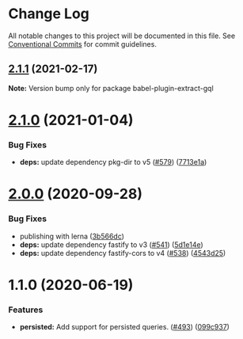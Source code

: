 # Change Log

All notable changes to this project will be documented in this file.
See [Conventional Commits](https://conventionalcommits.org) for commit guidelines.

## [2.1.1](https://github.com/nearform/graphql-hooks/compare/babel-plugin-extract-gql@2.1.0...babel-plugin-extract-gql@2.1.1) (2021-02-17)

**Note:** Version bump only for package babel-plugin-extract-gql





# [2.1.0](https://github.com/nearform/graphql-hooks/compare/babel-plugin-extract-gql@2.0.0...babel-plugin-extract-gql@2.1.0) (2021-01-04)


### Bug Fixes

* **deps:** update dependency pkg-dir to v5 ([#579](https://github.com/nearform/graphql-hooks/issues/579)) ([7713e1a](https://github.com/nearform/graphql-hooks/commit/7713e1a53f817ec5cf66e40d55797a86fe73ec02))





# [2.0.0](https://github.com/nearform/graphql-hooks/compare/babel-plugin-extract-gql@1.1.0...babel-plugin-extract-gql@2.0.0) (2020-09-28)


### Bug Fixes

* publishing with lerna ([3b566dc](https://github.com/nearform/graphql-hooks/commit/3b566dcf3123d432c8d1e48eaac2743e4eb886a1))
* **deps:** update dependency fastify to v3 ([#541](https://github.com/nearform/graphql-hooks/issues/541)) ([5d1e14e](https://github.com/nearform/graphql-hooks/commit/5d1e14e07a25caa5a95a63f378e91480946f85fc))
* **deps:** update dependency fastify-cors to v4 ([#538](https://github.com/nearform/graphql-hooks/issues/538)) ([4543d25](https://github.com/nearform/graphql-hooks/commit/4543d2512c5e2b9dc71cabb7e5596e65da489f29))





# 1.1.0 (2020-06-19)


### Features

* **persisted:** Add support for persisted queries. ([#493](https://github.com/nearform/graphql-hooks/issues/493)) ([099c937](https://github.com/nearform/graphql-hooks/commit/099c937df648ae9478780b913fc19d35f3d044db))
